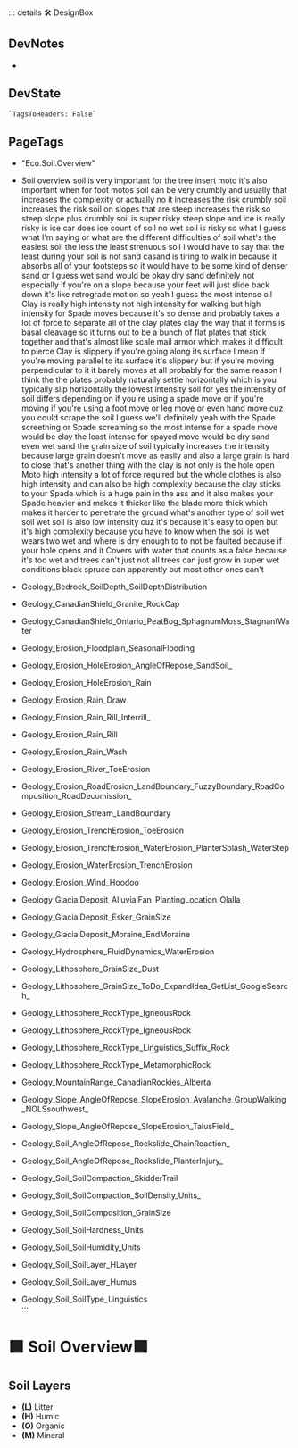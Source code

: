 ::: details 🛠 <dev>DesignBox</dev>

## DevNotes

-

## DevState

```py
`TagsToHeaders: False`
```

<h2>PageTags</h2>

- "Eco.Soil.Overview"
- Soil overview soil is very important for the tree insert moto it's also important when for foot motos soil can be very crumbly and usually that increases the complexity or actually no it increases the risk crumbly soil increases the risk soil on slopes that are steep increases the risk so steep slope plus crumbly soil is super risky steep slope and ice is really risky is ice car does ice count of soil no wet soil is risky so what I guess what I'm saying or what are the different difficulties of soil what's the easiest soil the less the least strenuous soil I would have to say that the least during your soil is not sand casand is tiring to walk in because it absorbs all of your footsteps so it would have to be some kind of denser sand or I guess wet sand would be okay dry sand definitely not especially if you're on a slope because your feet will just slide back down it's like retrograde motion so yeah I guess the most intense oil Clay is really high intensity not high intensity for walking but high intensity for Spade moves because it's so dense and probably takes a lot of force to separate all of the clay plates clay the way that it forms is basal cleavage so it turns out to be a bunch of flat plates that stick together and that's almost like scale mail armor which makes it difficult to pierce Clay is slippery if you're going along its surface I mean if you're moving parallel to its surface it's slippery but if you're moving perpendicular to it it barely moves at all probably for the same reason I think the the plates probably naturally settle horizontally which is you typically slip horizontally the lowest intensity soil for yes the intensity of soil differs depending on if you're using a spade move or if you're moving if you're using a foot move or leg move or even hand move cuz you could scrape the soil I guess we'll definitely yeah with the Spade screething or Spade screaming so the most intense for a spade move would be clay the least intense for spayed move would be dry sand even wet sand the grain size of soil typically increases the intensity because large grain doesn't move as easily and also a large grain is hard to close that's another thing with the clay is not only is the hole open Moto high intensity a lot of force required but the whole clothes is also high intensity and can also be high complexity because the clay sticks to your Spade which is a huge pain in the ass and it also makes your Spade heavier and makes it thicker like the blade more thick which makes it harder to penetrate the ground what's another type of soil wet soil wet soil is also low intensity cuz it's because it's easy to open but it's high complexity because you have to know when the soil is wet wears two wet and where is dry enough to to not be faulted because if your hole opens and it Covers with water that counts as a false because it's too wet and trees can't just not all trees can just grow in super wet conditions black spruce can apparently but most other ones can't

- Geology_Bedrock_SoilDepth_SoilDepthDistribution

- Geology_CanadianShield_Granite_RockCap												
- Geology_CanadianShield_Ontario_PeatBog_SphagnumMoss_StagnantWater												
- Geology_Erosion_Floodplain_SeasonalFlooding												
- Geology_Erosion_HoleErosion_AngleOfRepose_SandSoil_												
- Geology_Erosion_HoleErosion_Rain												
- Geology_Erosion_Rain_Draw												
- Geology_Erosion_Rain_Rill_Interrill_												
- Geology_Erosion_Rain_Rill												
- Geology_Erosion_Rain_Wash												
- Geology_Erosion_River_ToeErosion												
- Geology_Erosion_RoadErosion_LandBoundary_FuzzyBoundary_RoadComposition_RoadDecomission_												
- Geology_Erosion_Stream_LandBoundary												
- Geology_Erosion_TrenchErosion_ToeErosion												
- Geology_Erosion_TrenchErosion_WaterErosion_PlanterSplash_WaterStep												
- Geology_Erosion_WaterErosion_TrenchErosion												
- Geology_Erosion_Wind_Hoodoo												
- Geology_GlacialDeposit_AlluvialFan_PlantingLocation_Olalla_												
- Geology_GlacialDeposit_Esker_GrainSize												
- Geology_GlacialDeposit_Moraine_EndMoraine												
- Geology_Hydrosphere_FluidDynamics_WaterErosion												
- Geology_Lithosphere_GrainSize_Dust												
- Geology_Lithosphere_GrainSize_ToDo_ExpandIdea_GetList_GoogleSearch_												
- Geology_Lithosphere_RockType_IgneousRock												
- Geology_Lithosphere_RockType_IgneousRock												
- Geology_Lithosphere_RockType_Linguistics_Suffix_Rock												
- Geology_Lithosphere_RockType_MetamorphicRock												
- Geology_MountainRange_CanadianRockies_Alberta												
- Geology_Slope_AngleOfRepose_SlopeErosion_Avalanche_GroupWalking_NOLSsouthwest_												
- Geology_Slope_AngleOfRepose_SlopeErosion_TalusField_												
- Geology_Soil_AngleOfRepose_Rockslide_ChainReaction_												
- Geology_Soil_AngleOfRepose_Rockslide_PlanterInjury_												
- Geology_Soil_SoilCompaction_SkidderTrail												
- Geology_Soil_SoilCompaction_SoilDensity_Units_												
- Geology_Soil_SoilComposition_GrainSize												
- Geology_Soil_SoilHardness_Units												
- Geology_Soil_SoilHumidity_Units												
- Geology_Soil_SoilLayer_HLayer												
- Geology_Soil_SoilLayer_Humus												
- Geology_Soil_SoilType_Linguistics																									
:::

# 🟩  <eco>Soil Overview</eco>🟩



## Soil Layers

- **(L)** Litter 
- **(H)** Humic
- **(O)** Organic
- **(M)** Mineral